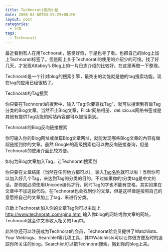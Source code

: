 ```yaml
---
title: Technorati使用小结
date: 2006-04-08T03:55:25+00:00
layout: post
categories:
  - 分享
tags:
  - Technorati
---
```


最近看到有人在用Technorati，感觉好奇，于是也寻了看。也把自己的blog上加上Technorati标签了。但是网上关于Technorati的使用的介绍少的可怜。找了好几天，才发现Attaboy&#8217;s Blog上的一片日志介绍的比较好。在这里再做一下整理。

Technorati是一个针对blog的搜索引擎，最突出的功能就是他的tag搜索功能，现在tag的应用已经很热了。

Technorati的Tag搜索

你只要在Technorati的搜索中，输入“Tag:你要查找Tag”，就可以搜索到有做Tag分类的Blog文章。当然不止Blog文章，Flickr网络相册、del.icio.us网络书签或是其他有提供Tag功能的网站內容都可以被搜索到。

Technorati的Blog反向链接搜索

你可输入你的Blog网址或单篇Blog文章网址，就能发现哪些Blog文章的內容有做超链接到你的文章。虽然 Google的高级搜索也可以做反向链接查询，但是Technorati的使用介面比较方便。

如何为Blog文章加入Tag，让Technorati搜索到

你只要在文章結尾（当然在任何地方都可以），输入[Tag名称](http://technorati.com/tag/Tag名称)就可以啦！当然你可以加入好几个Tag，来达到Tag的分类的目的。不过如果你的t分类tag是中文的话，那你就必须使用Unicode编码才行，同时Tag的字也不能有空格。其实如果在文章中不加这段代码，在Technorat也会找到你的文章，但是这样做是按照自己的意愿把自己的文章加上了tag，来进行分类。

自助上Technorati加入你的文章Tag你可以主动上<http://www.technorati.com/ping.html> 输入你blog的网址或你文章的网址，Technorati就会你文章收入相关的Tag中。

此外你还可以注册成为Technorat的会员，Technorat给会员提供了Watchlists、Your Weblogs、Searchlet等几项工具，其中Watchlists可以让你很方便及时的追踪你所关注的blog。Searchlet可以把Technorat搜索。搬到你的blog上来。